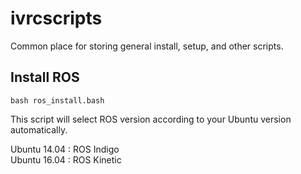 # ivrcscripts
Common place for storing general install, setup, and other scripts.

## Install ROS
```
bash ros_install.bash 
```
This script will select ROS version according to your Ubuntu version automatically.

Ubuntu 14.04 : ROS Indigo   
Ubuntu 16.04 : ROS Kinetic   
